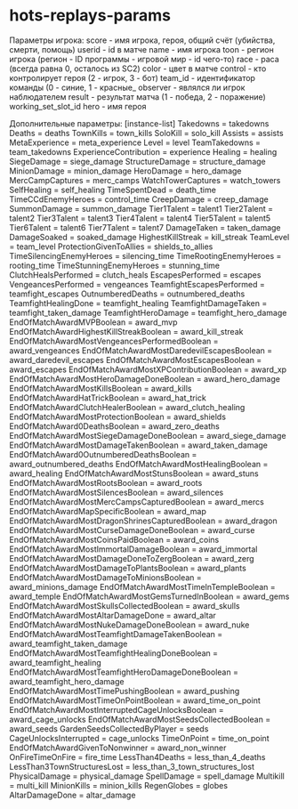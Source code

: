 # hots-replays-params

Параметры игрока:
score - имя игрока, героя, общий счёт (убийства, смерти, помощь)
userid - id в матче
name - имя игрока
toon - регион игрока (регион - ID программы - игровой мир - id чего-то)
race - раса (всегда равна 0, осталось из SC2)
color - цвет в матче
control - кто контролирует героя (2 - игрок, 3 - бот)
team_id - идентификатор команды (0 - синие, 1 - красные_
observer - являлся ли игрок наблюдателем
result - результат матча (1 - победа, 2 - поражение)
working_set_slot_id
hero - имя героя

Дополнительные параметры:
[instance-list]
    Takedowns = takedowns
    Deaths = deaths
    TownKills = town_kills
    SoloKill = solo_kill
    Assists = assists
    MetaExperience = meta_experience
    Level = level
    TeamTakedowns = team_takedowns
    ExperienceContribution = experience
    Healing = healing
    SiegeDamage = siege_damage
    StructureDamage = structure_damage
    MinionDamage = minion_damage
    HeroDamage = hero_damage
    MercCampCaptures = merc_camps
    WatchTowerCaptures = watch_towers
    SelfHealing = self_healing
    TimeSpentDead = death_time
    TimeCCdEnemyHeroes = control_time
    CreepDamage = creep_damage
    SummonDamage = summon_damage
    Tier1Talent = talent1
    Tier2Talent = talent2
    Tier3Talent = talent3
    Tier4Talent = talent4
    Tier5Talent = talent5
    Tier6Talent = talent6
    Tier7Talent = talent7
    DamageTaken = taken_damage
    DamageSoaked = soaked_damage
    HighestKillStreak = kill_streak
    TeamLevel = team_level
    ProtectionGivenToAllies = shields_to_allies
    TimeSilencingEnemyHeroes = silencing_time
    TimeRootingEnemyHeroes = rooting_time
    TimeStunningEnemyHeroes = stunning_time
    ClutchHealsPerformed = clutch_heals
    EscapesPerformed = escapes
    VengeancesPerformed = vengeances
    TeamfightEscapesPerformed = teamfight_escapes
    OutnumberedDeaths = outnumbered_deaths
    TeamfightHealingDone = teamfight_healing
    TeamfightDamageTaken = teamfight_taken_damage
    TeamfightHeroDamage = teamfight_hero_damage
    EndOfMatchAwardMVPBoolean = award_mvp
    EndOfMatchAwardHighestKillStreakBoolean = award_kill_streak
    EndOfMatchAwardMostVengeancesPerformedBoolean = award_vengeances
    EndOfMatchAwardMostDaredevilEscapesBoolean = award_daredevil_escapes
    EndOfMatchAwardMostEscapesBoolean = award_escapes
    EndOfMatchAwardMostXPContributionBoolean = award_xp
    EndOfMatchAwardMostHeroDamageDoneBoolean = award_hero_damage
    EndOfMatchAwardMostKillsBoolean = award_kills
    EndOfMatchAwardHatTrickBoolean = award_hat_trick
    EndOfMatchAwardClutchHealerBoolean = award_clutch_healing
    EndOfMatchAwardMostProtectionBoolean = award_shields
    EndOfMatchAward0DeathsBoolean = award_zero_deaths
    EndOfMatchAwardMostSiegeDamageDoneBoolean = award_siege_damage
    EndOfMatchAwardMostDamageTakenBoolean = award_taken_damage
    EndOfMatchAward0OutnumberedDeathsBoolean = award_outnumbered_deaths
    EndOfMatchAwardMostHealingBoolean = award_healing
    EndOfMatchAwardMostStunsBoolean = award_stuns
    EndOfMatchAwardMostRootsBoolean = award_roots
    EndOfMatchAwardMostSilencesBoolean = award_silences
    EndOfMatchAwardMostMercCampsCapturedBoolean = award_mercs
    EndOfMatchAwardMapSpecificBoolean = award_map
    EndOfMatchAwardMostDragonShrinesCapturedBoolean = award_dragon
    EndOfMatchAwardMostCurseDamageDoneBoolean = award_curse
    EndOfMatchAwardMostCoinsPaidBoolean = award_coins
    EndOfMatchAwardMostImmortalDamageBoolean = award_immortal
    EndOfMatchAwardMostDamageDoneToZergBoolean = award_zerg
    EndOfMatchAwardMostDamageToPlantsBoolean = award_plants
    EndOfMatchAwardMostDamageToMinionsBoolean = award_minions_damage
    EndOfMatchAwardMostTimeInTempleBoolean = award_temple
    EndOfMatchAwardMostGemsTurnedInBoolean = award_gems
    EndOfMatchAwardMostSkullsCollectedBoolean = award_skulls
    EndOfMatchAwardMostAltarDamageDone = award_altar
    EndOfMatchAwardMostNukeDamageDoneBoolean = award_nuke
    EndOfMatchAwardMostTeamfightDamageTakenBoolean = award_teamfight_taken_damage
    EndOfMatchAwardMostTeamfightHealingDoneBoolean = award_teamfight_healing
    EndOfMatchAwardMostTeamfightHeroDamageDoneBoolean = award_teamfight_hero_damage
    EndOfMatchAwardMostTimePushingBoolean = award_pushing
    EndOfMatchAwardMostTimeOnPointBoolean = award_time_on_point
    EndOfMatchAwardMostInterruptedCageUnlocksBoolean = award_cage_unlocks
    EndOfMatchAwardMostSeedsCollectedBoolean = award_seeds
    GardenSeedsCollectedByPlayer = seeds
    CageUnlocksInterrupted = cage_unlocks
    TimeOnPoint = time_on_point
    EndOfMatchAwardGivenToNonwinner = award_non_winner
    OnFireTimeOnFire = fire_time
    LessThan4Deaths = less_than_4_deaths
    LessThan3TownStructuresLost = less_than_3_town_structures_lost
    PhysicalDamage = physical_damage
    SpellDamage = spell_damage
    Multikill = multi_kill
    MinionKills = minion_kills
    RegenGlobes = globes
    AltarDamageDone = altar_damage
